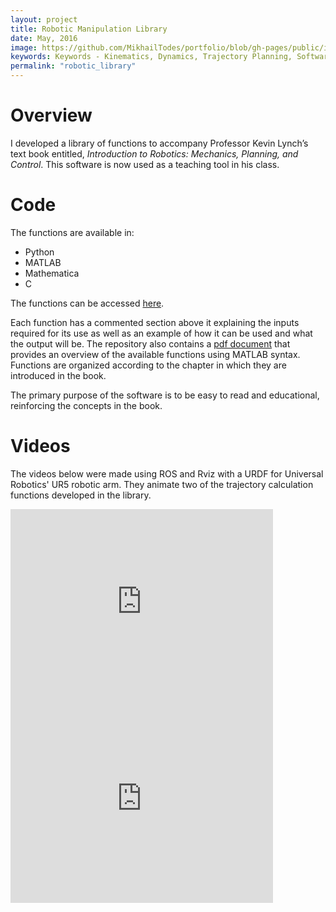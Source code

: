 ```yaml
---
layout: project
title: Robotic Manipulation Library
date: May, 2016
image: https://github.com/MikhailTodes/portfolio/blob/gh-pages/public/images/UR5.png?raw=true
keywords: Keywords - Kinematics, Dynamics, Trajectory Planning, Software Development
permalink: "robotic_library"
---
```


# Overview
I developed a library of functions to accompany Professor Kevin Lynch’s text book entitled, *Introduction to Robotics: Mechanics, Planning, and Control*. This software is now used as a teaching tool in his class.

# Code
The functions are available in:

* Python  
* MATLAB  
* Mathematica    
* C  

The functions can be accessed <a href="https://github.com/NxRLab/ModernRobotics" target="_blank">here</a>.

Each function has a commented section above it explaining the inputs required for its use as well as an example of how it can be used and what the output will be. The repository also contains a <a href="https://github.com/NxRLab/ModernRobotics/blob/master/roblib.pdf" target="_blank">pdf document</a> that provides an overview of the available functions using MATLAB syntax. Functions are organized according to the chapter in which they are introduced in the book.

The primary purpose of the software is to be easy to read and educational, reinforcing the concepts in the book.

# Videos
The videos below were made using ROS and Rviz with a URDF for Universal Robotics' UR5 robotic arm. They animate two of the trajectory calculation functions developed in the library. 

<iframe width="420" height="315" src="https://www.youtube.com/embed/ycaGRk_0AE8" frameborder="0" allowfullscreen></iframe>

<iframe width="420" height="315" src="https://www.youtube.com/embed/fVElSuS1GgI" frameborder="0" allowfullscreen></iframe>
